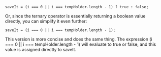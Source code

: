     saveIt = (i === 0 || i === tempHolder.length - 1) ? true : false;

Or, since the ternary operator is essentially returning a boolean value directly, you can simplify it even further:

    saveIt = (i === 0 || i === tempHolder.length - 1);

This version is more concise and does the same thing. The expression (i === 0 || i === tempHolder.length - 1) will evaluate to true or false, and this value is assigned directly to saveIt.